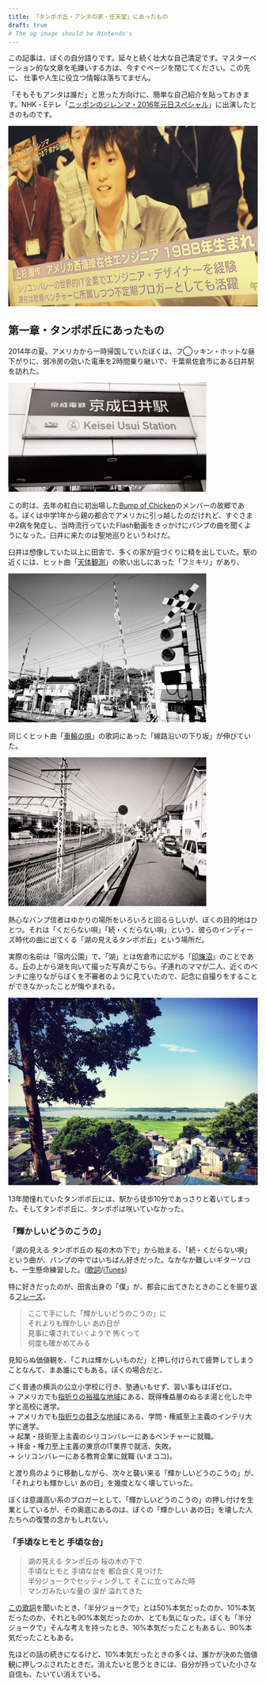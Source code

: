 ```yaml
---
title: 「タンポポ丘・アンネの家・任天堂」にあったもの
draft: true
# The og image should be Nintendo's
---
```


この記事は、ぼくの自分語りです。延々と続く壮大な自己満足です。マスターベーション的な文章を毛嫌いする方は、今すぐページを閉じてください。この先に、
仕事や人生に役立つ情報は落ちてません。

「そもそもアンタは誰だ」と思った方向けに、簡単な自己紹介を貼っておきます。NHK・Eテレ「[ニッポンのジレンマ・2016年元日スペシャル](http://chibicode.com/nhk-dilemma/)」に出演したときのものです。

![上杉周作 プロフィール](/assets/images/tanpopo-anne-nintendo/dilemma.jpg)

## 第一章・タンポポ丘にあったもの

2014年の夏。アメリカから一時帰国していたぼくは、フ◯ッキン・ホットな昼下がりに、弱冷房の効いた電車を2時間乗り継いで、千葉県佐倉市にある臼井駅を訪れた。

![](/assets/images/tanpopo-anne-nintendo/usui.jpg)

この町は、去年の紅白に初出場した[Bump of Chicken](http://www.bumpofchicken.com/)のメンバーの故郷である。ぼくは中学1年から親の都合でアメリカに引っ越したのだけれど、すぐさま中2病を発症し、当時流行っていたFlash動画をきっかけにバンプの曲を聞くようになった。臼井に来たのは聖地巡りというわけだ。

臼井は想像していた以上に田舎で、多くの家が庭づくりに精を出していた。駅の近くには、ヒット曲「[天体観測](https://www.youtube.com/watch?v=j7CDb610Bg0)」の歌い出しにあった「フミキリ」があり、

![](/assets/images/tanpopo-anne-nintendo/usui2.jpg)

同じくヒット曲「[車輪の唄](https://www.youtube.com/watch?v=x9S9oygUEW0)」の歌詞にあった「線路沿いの下り坂」が伸びていた。

![](/assets/images/tanpopo-anne-nintendo/usui3.jpg)

熱心なバンプ信者はゆかりの場所をいろいろと回るらしいが、ぼくの目的地はひとつ。それは「くだらない唄」「続・くだらない唄」という、彼らのインディーズ時代の曲に出てくる「湖の見えるタンポポ丘」という場所だ。

実際の名前は「宿内公園」で、「湖」とは佐倉市に広がる「[印旛沼](https://ja.wikipedia.org/wiki/%E5%8D%B0%E6%97%9B%E6%B2%BC)」のことである。丘の上から湖を向いて撮った写真がこちら。子連れのママが二人、近くのベンチに座りながらぼくを不審者のように見ていたので、記念に自撮りをすることができなかったことが悔やまれる。

![](/assets/images/tanpopo-anne-nintendo/tanpopo.jpg)

13年間憧れていたタンポポ丘には、駅から徒歩10分であっさりと着いてしまった。そしてタンポポ丘に、タンポポは咲いていなかった。

### 「輝かしいどうのこうの」

「湖の見える タンポポ丘の 桜の木の下で」から始まる、「続・くだらない唄」という曲が、バンプの中ではいちばん好きだった。なかなか難しいギターソロも、一生懸命練習した。([歌詞](http://www.utamap.com/showkasi.php?surl=B06661)/[iTunes](https://geo.itunes.apple.com/jp/album/the-living-dead/id201489745?))

特に好きだったのが、田舎出身の「僕」が、都会に出てきたときのことを振り返る[フレーズ](http://www.utamap.com/showkasi.php?surl=B06661)。

> ここで手にした「輝かしいどうのこうの」に<br>
> それよりも輝かしい あの日が<br>
> 見事に壊されていくようで 怖くって<br>
> 何度も確かめてみる

見知らぬ価値観を、「これは輝かしいものだ」と押し付けられて疲弊してしまうことなんて、まあ誰にでもある。ぼくの場合だと、

ごく普通の横浜の公立小学校に行き、塾通いもせず、習い事もほぼゼロ。<br>
→ アメリカでも[指折りの裕福な地域](http://time.com/100987/richest-towns/)にある、既得権益層のぬるま湯と化した中学と高校に進学。<br>
→  アメリカでも[指折りの貧乏な地域](http://www.post-gazette.com/local/neighborhoods/2008/08/27/Pittsburgh-5th-poorest-big-city-census-shows/stories/200808270230)にある、学問・権威至上主義のインテリ大学に進学。<br>
→ 起業・技術至上主義のシリコンバレーにあるベンチャーに就職。<br>
→ 拝金・権力至上主義の東京のIT業界で就活、失敗。<br>
→ シリコンバレーにある教育企業に就職 (いまココ)。

と渡り鳥のように移動しながら、次々と襲い来る「輝かしいどうのこうの」が、「それよりも輝かしい あの日」を幾度となく壊していった。

ぼくは意識高い系のブロガーとして、「輝かしいどうのこうの」の押し付けを生業としているが、その奥底にあるのは、ぼくの「輝かしい あの日」を壊した人たちへの復讐の念かもしれない。

### 「手頃なヒモと 手頃な台」

> 湖の見える タンポ丘の 桜の木の下で<br>
> 手頃なヒモと 手頃な台を 都合良く見つけた<br>
> 半分ジョークでセッティングして そこに立ってみた時<br>
> マンガみたいな量の 涙が 溢れてきた

[この歌詞](http://www.utamap.com/showkasi.php?surl=B06661)を聞いたとき、「半分ジョークで」とは50%本気だったのか、10%本気だったのか、それとも90%本気だったのか、とても気になった。ぼくも「半分ジョークで」そんな考えを持ったとき、10%本気だったこともあるし、90%本気だったこともある。

先ほどの話の続きになるけど、10%本気だったときの多くは、誰かが決めた価値観に押しつぶされたときだ。消えたいと思うときには、自分が持っていた小さな自信も、たいてい消えている。
